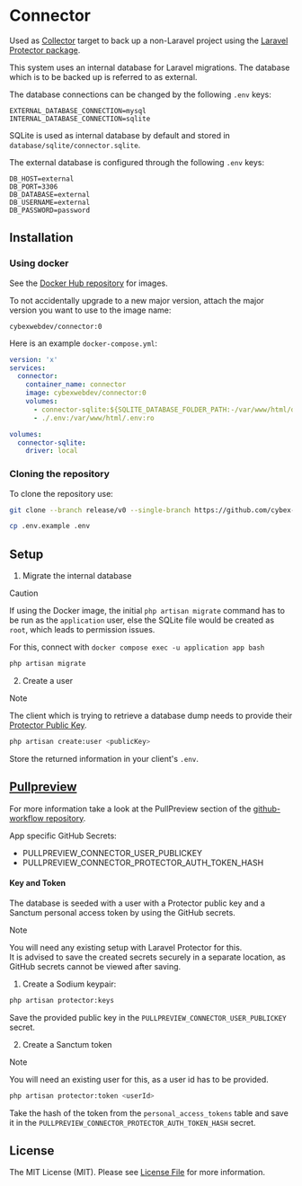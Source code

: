 # Connector

Used as [Collector](https://github.com/cybex-gmbh/collector) target to back up a non-Laravel project using
the [Laravel Protector package](https://github.com/cybex-gmbh/laravel-protector).

This system uses an internal database for Laravel migrations. The database which is to be backed up is referred to as external.

The database connections can be changed by the following `.env` keys:

```dotenv
EXTERNAL_DATABASE_CONNECTION=mysql
INTERNAL_DATABASE_CONNECTION=sqlite
```

SQLite is used as internal database by default and stored in `database/sqlite/connector.sqlite`.

The external database is configured through the following `.env` keys:

```dotenv
DB_HOST=external
DB_PORT=3306
DB_DATABASE=external
DB_USERNAME=external
DB_PASSWORD=password
```

## Installation

### Using docker

See the [Docker Hub repository](https://hub.docker.com/r/cybexwebdev/connector) for images.

To not accidentally upgrade to a new major version, attach the major version you want to use to the image name:

`cybexwebdev/connector:0`

Here is an example `docker-compose.yml`:

```yaml
version: 'x'
services:
  connector:
    container_name: connector
    image: cybexwebdev/connector:0
    volumes:
      - connector-sqlite:${SQLITE_DATABASE_FOLDER_PATH:-/var/www/html/database/sqlite}
      - ./.env:/var/www/html/.env:ro

volumes:
  connector-sqlite:
    driver: local
```

### Cloning the repository

To clone the repository use:

```bash
git clone --branch release/v0 --single-branch https://github.com/cybex-gmbh/connector.git
```

```bash
cp .env.example .env
```

## Setup

1. Migrate the internal database

> [!CAUTION]
> 
> If using the Docker image, the initial `php artisan migrate` command has to be run as the `application` user, else the SQLite file would be created as `root`, which leads to
> permission issues.
> 
> For this, connect with `docker compose exec -u application app bash`

```bash
php artisan migrate
```

2. Create a user

> [!NOTE]
> 
> The client which is trying to retrieve a database dump needs to provide their [Protector Public Key](https://github.com/cybex-gmbh/laravel-protector#on-the-client-machine).

```bash
php artisan create:user <publicKey>
```

Store the returned information in your client's `.env`.

## [Pullpreview](https://github.com/pullpreview/action)

For more information take a look at the PullPreview section of the [github-workflow repository](https://github.com/cybex-gmbh/github-workflows#pullpreview).

App specific GitHub Secrets:

- PULLPREVIEW_CONNECTOR_USER_PUBLICKEY
- PULLPREVIEW_CONNECTOR_PROTECTOR_AUTH_TOKEN_HASH

#### Key and Token

The database is seeded with a user with a Protector public key and a Sanctum personal access token by using the GitHub secrets.

> [!NOTE]
>
> You will need any existing setup with Laravel Protector for this. \
> It is advised to save the created secrets securely in a separate location, as GitHub secrets cannot be viewed after saving.

1. Create a Sodium keypair:

```bash
php artisan protector:keys
```

Save the provided public key in the `PULLPREVIEW_CONNECTOR_USER_PUBLICKEY` secret.

2. Create a Sanctum token

> [!NOTE]
>
> You will need an existing user for this, as a user id has to be provided.

```bash
php artisan protector:token <userId>
```

Take the hash of the token from the `personal_access_tokens` table and save it in the `PULLPREVIEW_CONNECTOR_PROTECTOR_AUTH_TOKEN_HASH` secret.

## License

The MIT License (MIT). Please see [License File](LICENSE.md) for more information.
